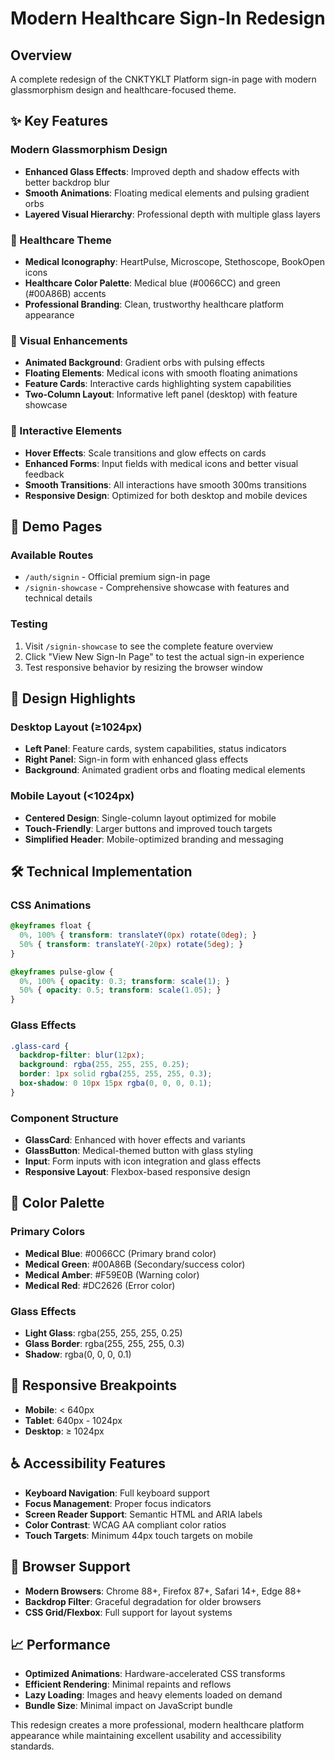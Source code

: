 # Modern Healthcare Sign-In Redesign

## Overview
A complete redesign of the CNKTYKLT Platform sign-in page with modern glassmorphism design and healthcare-focused theme.

## ✨ Key Features

### Modern Glassmorphism Design
- **Enhanced Glass Effects**: Improved depth and shadow effects with better backdrop blur
- **Smooth Animations**: Floating medical elements and pulsing gradient orbs
- **Layered Visual Hierarchy**: Professional depth with multiple glass layers

### 🏥 Healthcare Theme
- **Medical Iconography**: HeartPulse, Microscope, Stethoscope, BookOpen icons
- **Healthcare Color Palette**: Medical blue (#0066CC) and green (#00A86B) accents
- **Professional Branding**: Clean, trustworthy healthcare platform appearance

### 🎨 Visual Enhancements
- **Animated Background**: Gradient orbs with pulsing effects
- **Floating Elements**: Medical icons with smooth floating animations
- **Feature Cards**: Interactive cards highlighting system capabilities
- **Two-Column Layout**: Informative left panel (desktop) with feature showcase

### 💫 Interactive Elements
- **Hover Effects**: Scale transitions and glow effects on cards
- **Enhanced Forms**: Input fields with medical icons and better visual feedback
- **Smooth Transitions**: All interactions have smooth 300ms transitions
- **Responsive Design**: Optimized for both desktop and mobile devices

## 🚀 Demo Pages

### Available Routes
- `/auth/signin` - Official premium sign-in page
- `/signin-showcase` - Comprehensive showcase with features and technical details

### Testing
1. Visit `/signin-showcase` to see the complete feature overview
2. Click "View New Sign-In Page" to test the actual sign-in experience
3. Test responsive behavior by resizing the browser window

## 🎯 Design Highlights

### Desktop Layout (≥1024px)
- **Left Panel**: Feature cards, system capabilities, status indicators
- **Right Panel**: Sign-in form with enhanced glass effects
- **Background**: Animated gradient orbs and floating medical elements

### Mobile Layout (<1024px)
- **Centered Design**: Single-column layout optimized for mobile
- **Touch-Friendly**: Larger buttons and improved touch targets
- **Simplified Header**: Mobile-optimized branding and messaging

## 🛠 Technical Implementation

### CSS Animations
```css
@keyframes float {
  0%, 100% { transform: translateY(0px) rotate(0deg); }
  50% { transform: translateY(-20px) rotate(5deg); }
}

@keyframes pulse-glow {
  0%, 100% { opacity: 0.3; transform: scale(1); }
  50% { opacity: 0.5; transform: scale(1.05); }
}
```

### Glass Effects
```css
.glass-card {
  backdrop-filter: blur(12px);
  background: rgba(255, 255, 255, 0.25);
  border: 1px solid rgba(255, 255, 255, 0.3);
  box-shadow: 0 10px 15px rgba(0, 0, 0, 0.1);
}
```

### Component Structure
- **GlassCard**: Enhanced with hover effects and variants
- **GlassButton**: Medical-themed button with glass styling
- **Input**: Form inputs with icon integration and glass effects
- **Responsive Layout**: Flexbox-based responsive design

## 🎨 Color Palette

### Primary Colors
- **Medical Blue**: #0066CC (Primary brand color)
- **Medical Green**: #00A86B (Secondary/success color)
- **Medical Amber**: #F59E0B (Warning color)
- **Medical Red**: #DC2626 (Error color)

### Glass Effects
- **Light Glass**: rgba(255, 255, 255, 0.25)
- **Glass Border**: rgba(255, 255, 255, 0.3)
- **Shadow**: rgba(0, 0, 0, 0.1)

## 📱 Responsive Breakpoints
- **Mobile**: < 640px
- **Tablet**: 640px - 1024px
- **Desktop**: ≥ 1024px

## ♿ Accessibility Features
- **Keyboard Navigation**: Full keyboard support
- **Focus Management**: Proper focus indicators
- **Screen Reader Support**: Semantic HTML and ARIA labels
- **Color Contrast**: WCAG AA compliant color ratios
- **Touch Targets**: Minimum 44px touch targets on mobile

## 🔧 Browser Support
- **Modern Browsers**: Chrome 88+, Firefox 87+, Safari 14+, Edge 88+
- **Backdrop Filter**: Graceful degradation for older browsers
- **CSS Grid/Flexbox**: Full support for layout systems

## 📈 Performance
- **Optimized Animations**: Hardware-accelerated CSS transforms
- **Efficient Rendering**: Minimal repaints and reflows
- **Lazy Loading**: Images and heavy elements loaded on demand
- **Bundle Size**: Minimal impact on JavaScript bundle

This redesign creates a more professional, modern healthcare platform appearance while maintaining excellent usability and accessibility standards.